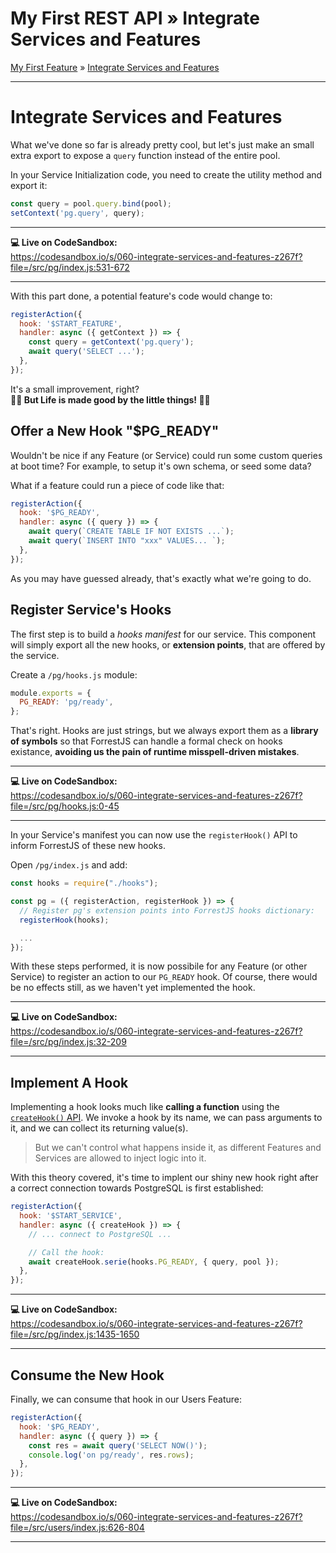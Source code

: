 <h1 class="tutorial-step"><span>My First REST API &raquo;</span> Integrate Services and Features</h1>

[My First Feature](../README.md) &raquo; [Integrate Services and Features](./README.md)

---

# Integrate Services and Features

What we've done so far is already pretty cool, but let's just make an small extra export to expose a `query` function instead of the entire pool.

In your Service Initialization code, you need to create the utility method and export it:

```js
const query = pool.query.bind(pool);
setContext('pg.query', query);
```

---

**💻 Live on CodeSandbox:**  
https://codesandbox.io/s/060-integrate-services-and-features-z267f?file=/src/pg/index.js:531-672

---

With this part done, a potential feature's code would change to:

```js
registerAction({
  hook: '$START_FEATURE',
  handler: async ({ getContext }) => {
    const query = getContext('pg.query');
    await query('SELECT ...');
  },
});
```

It's a small improvement, right?  
**🧘‍♀️ But Life is made good by the little things! 🧘‍♀️**

## Offer a New Hook "$PG_READY"

Wouldn't be nice if any Feature (or Service) could run some custom queries at boot time? For example, to setup it's own schema, or seed some data?

What if a feature could run a piece of code like that:

```js
registerAction({
  hook: '$PG_READY',
  handler: async ({ query }) => {
    await query(`CREATE TABLE IF NOT EXISTS ...`);
    await query(`INSERT INTO "xxx" VALUES... `);
  },
});
```

As you may have guessed already, that's exactly what we're going to do.

## Register Service's Hooks

The first step is to build a _hooks manifest_ for our service. This component will simply export all the new hooks, or **extension points**, that are offered by the service.

Create a `/pg/hooks.js` module:

```js
module.exports = {
  PG_READY: 'pg/ready',
};
```

That's right. Hooks are just strings, but we always export them as a **library of symbols** so that ForrestJS can handle a formal check on hooks existance, **avoiding us the pain of runtime misspell-driven mistakes**.

---

**💻 Live on CodeSandbox:**  
https://codesandbox.io/s/060-integrate-services-and-features-z267f?file=/src/pg/hooks.js:0-45

---

In your Service's manifest you can now use the `registerHook()` API to inform ForrestJS of these new hooks.

Open `/pg/index.js` and add:

```js
const hooks = require("./hooks");

const pg = ({ registerAction, registerHook }) => {
  // Register pg's extension points into ForrestJS hooks dictionary:
  registerHook(hooks);

  ...
});
```

With these steps performed, it is now possibile for any Feature (or other Service) to register an action to our `PG_READY` hook. Of course, there would be no effects still, as we haven't yet implemented the hook.

---

**💻 Live on CodeSandbox:**  
https://codesandbox.io/s/060-integrate-services-and-features-z267f?file=/src/pg/index.js:32-209

---

## Implement A Hook

Implementing a hook looks much like **calling a function** using the [`createHook()` API](../../../api/create-hook/README.md). We invoke a hook by its name, we can pass arguments to it, and we can collect its returning value(s).

> But we can't control what happens inside it, as different Features and Services are allowed to inject logic into it.

With this theory covered, it's time to implent our shiny new hook right after a correct connection towards PostgreSQL is first established:

```js
registerAction({
  hook: '$START_SERVICE',
  handler: async ({ createHook }) => {
    // ... connect to PostgreSQL ...

    // Call the hook:
    await createHook.serie(hooks.PG_READY, { query, pool });
  },
});
```

---

**💻 Live on CodeSandbox:**  
https://codesandbox.io/s/060-integrate-services-and-features-z267f?file=/src/pg/index.js:1435-1650

---

## Consume the New Hook

Finally, we can consume that hook in our Users Feature:

```js
registerAction({
  hook: '$PG_READY',
  handler: async ({ query }) => {
    const res = await query('SELECT NOW()');
    console.log('on pg/ready', res.rows);
  },
});
```

---

**💻 Live on CodeSandbox:**  
https://codesandbox.io/s/060-integrate-services-and-features-z267f?file=/src/users/index.js:626-804

---
